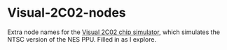 Visual-2C02-nodes
=================

Extra node names for the [Visual 2C02 chip simulator](http://www.qmtpro.com/~nes/chipimages/visual2c02/), which simulates the NTSC
version of the NES PPU. Filled in as I explore.
